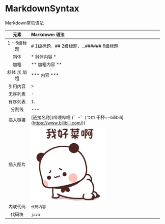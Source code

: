 # MarkdownSyntax
Markdown常见语法

|    元素    | Markdowm 语法                                                   |
| :------: | :------------------------------------------------------------ |
| 1 - 6级标题 | # 1级标题，## 2级标题，...###### 6级标题                                 |
|    斜体    | * 斜体内容 *                                                      |
|    加粗    | ** 加粗内容 **                                                    |
| 斜体 加 加粗  | *** 内容 ***                                                    |
|   引用内容   | >                                                             |
|   无序列表   | -                                                             |
|   有序列表   | 1.                                                            |
|   分割线    | ---                                                           |
|   插入链接   | [链接名称](哔哩哔哩 (゜-゜)つロ 干杯~-bilibili](https://www.bilibili.com/)) |
|   插入图片   | ![ 图片名称 ](11.jpg)                                             |
|   内联代码   | `代码内容`                                                        |
|   代码块    | ```java ```                                                  |
